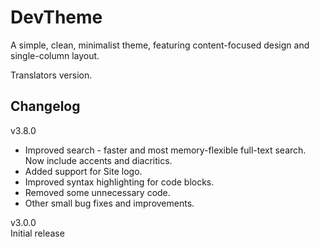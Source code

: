 # DevTheme

A simple, clean, minimalist theme, featuring content-focused design and single-column layout.

Translators version.

## Changelog

v3.8.0  
* Improved search - faster and most memory-flexible full-text search. Now include accents and diacritics.  
* Added support for Site logo.  
* Improved syntax highlighting for code blocks.  
* Removed some unnecessary code.  
* Other small bug fixes and improvements.

v3.0.0  
Initial release